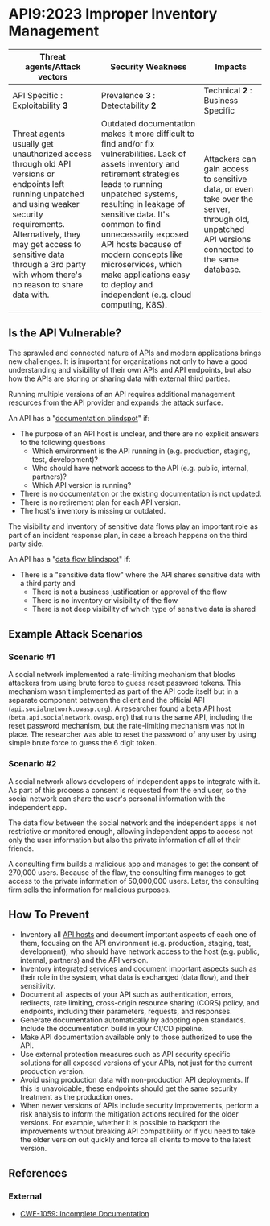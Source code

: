 API9:2023 Improper Inventory Management
=======================================

| Threat agents/Attack vectors | Security Weakness | Impacts |
| - | - | - |
| API Specific : Exploitability **3** | Prevalence **3** : Detectability **2** | Technical **2** : Business Specific |
| Threat agents usually get unauthorized access through old API versions or endpoints left running unpatched and  using weaker security requirements. Alternatively, they may get access to sensitive data through a 3rd party with whom there's no reason to share data with. | Outdated documentation makes it more difficult to find and/or fix vulnerabilities. Lack of assets inventory and retirement strategies leads to running unpatched systems, resulting in leakage of sensitive data. It's common to find unnecessarily exposed API hosts because of modern concepts like microservices, which make applications easy to deploy and independent (e.g. cloud computing, K8S). | Attackers can gain access to sensitive data, or even take over the server, through old, unpatched API versions connected to the same database. |

## Is the API Vulnerable?

The sprawled and connected nature of APIs and modern applications brings new
challenges. It is important for organizations not only to have a good
understanding and visibility of their own APIs and API endpoints, but also how
the APIs are storing or sharing data with external third parties.

Running multiple versions of an API requires additional management resources
from the API provider and expands the attack surface.

An API has a "<ins>documentation blindspot</ins>" if:

* The purpose of an API host is unclear, and there are no explicit answers to
  the following questions
  * Which environment is the API running in (e.g. production, staging, test,
    development)?
  * Who should have network access to the API (e.g. public, internal, partners)?
  * Which API version is running?
* There is no documentation or the existing documentation is not updated.
* There is no retirement plan for each API version.
* The host's inventory is missing or outdated.

The visibility and inventory of sensitive data flows play an important role as
part of an incident response plan, in case a breach happens on the third party
side.

An API has a "<ins>data flow blindspot</ins>" if:

* There is a "sensitive data flow" where the API shares sensitive data with a
  third party and
  * There is not a business justification or approval of the flow
  * There is no inventory or visibility of the flow
  * There is not deep visibility of which type of sensitive data is shared


## Example Attack Scenarios

### Scenario #1

A social network implemented a rate-limiting mechanism that blocks attackers
from using brute force to guess reset password tokens. This mechanism wasn't
implemented as part of the API code itself but in a separate component between
the client and the official API (`api.socialnetwork.owasp.org`). A researcher
found a beta API host (`beta.api.socialnetwork.owasp.org`) that runs the same
API, including the reset password mechanism, but the rate-limiting mechanism was
not in place. The researcher was able to reset the password of any user by using
simple brute force to guess the 6 digit token.

### Scenario #2

A social network allows developers of independent apps to integrate with it. As
part of this process a consent is requested from the end user, so the social
network can share the user's personal information with the independent app.

The data flow between the social network and the independent apps is not
restrictive or monitored enough, allowing independent apps to access not only
the user information but also the private information of all of their friends.

A consulting firm builds a malicious app and manages to get the consent of
270,000 users. Because of the flaw, the consulting firm manages to get access
to the private information of 50,000,000 users. Later, the consulting firm
sells the information for malicious purposes.

## How To Prevent

* Inventory all <ins>API hosts</ins> and document important aspects of each one
  of them, focusing on the API environment (e.g. production, staging, test,
  development), who should have network access to the host (e.g. public,
  internal, partners) and the API version.
* Inventory <ins>integrated services</ins> and document important aspects such
  as their role in the system, what data is exchanged (data flow), and their
  sensitivity.
* Document all aspects of your API such as authentication, errors, redirects,
  rate limiting, cross-origin resource sharing (CORS) policy, and endpoints,
  including their parameters, requests, and responses.
* Generate documentation automatically by adopting open standards. Include the
  documentation build in your CI/CD pipeline.
* Make API documentation available only to those authorized to use the API.
* Use external protection measures such as API security specific solutions for
  all exposed versions of your APIs, not just for the current production
  version.
* Avoid using production data with non-production API deployments. If this is
  unavoidable, these endpoints should get the same security treatment as the
  production ones.
* When newer versions of APIs include security improvements, perform a risk
  analysis to inform the mitigation actions required for the older versions.
  For example, whether it is possible to backport the improvements without
  breaking API compatibility or if you need to take the older version out
  quickly and force all clients to move to the latest version.


## References

### External

* [CWE-1059: Incomplete Documentation][1]

[1]: https://cwe.mitre.org/data/definitions/1059.html

